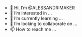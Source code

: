 - 👋 Hi, I’m @ALESSANDRIMAKER
- 👀 I’m interested in ...
- 🌱 I’m currently learning ...
- 💞️ I’m looking to collaborate on ...
- 📫 How to reach me ...

<!---
ALESSANDRIMAKER/ALESSANDRIMAKER is a ✨ special ✨ repository because its `README.md` (this file) appears on your GitHub profile.
You can click the Preview link to take a look at your changes.
--->
